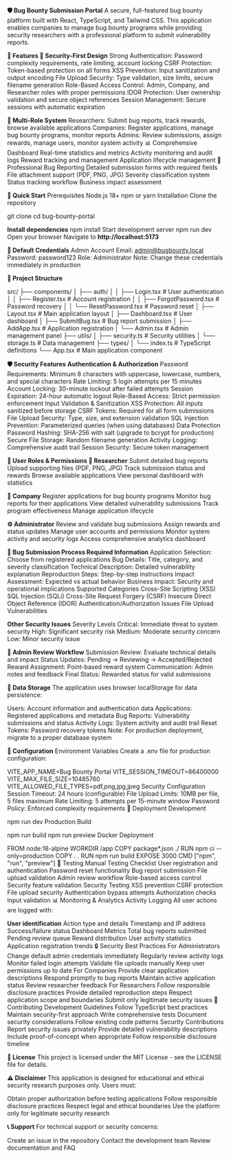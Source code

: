 **🛡️ Bug Bounty Submission Portal**
A secure, full-featured bug bounty platform built with React, TypeScript, and Tailwind CSS. This application enables companies to manage bug bounty programs while providing security researchers with a professional platform to submit vulnerability reports.

**🌟 Features
🔐 Security-First Design**
Strong Authentication: Password complexity requirements, rate limiting, account locking
CSRF Protection: Token-based protection on all forms
XSS Prevention: Input sanitization and output encoding
File Upload Security: Type validation, size limits, secure filename generation
Role-Based Access Control: Admin, Company, and Researcher roles with proper permissions
IDOR Protection: User ownership validation and secure object references
Session Management: Secure sessions with automatic expiration

**👥 Multi-Role System**
Researchers: Submit bug reports, track rewards, browse available applications
Companies: Register applications, manage bug bounty programs, monitor reports
Admins: Review submissions, assign rewards, manage users, monitor system activity
📊 Comprehensive Dashboard
Real-time statistics and metrics
Activity monitoring and audit logs
Reward tracking and management
Application lifecycle management
🐛 Professional Bug Reporting
Detailed submission forms with required fields
File attachment support (PDF, PNG, JPG)
Severity classification system
Status tracking workflow
Business impact assessment

**🚀 Quick Start**
Prerequisites
Node.js 18+
npm or yarn
Installation
Clone the repository

git clone <repository-url>
cd bug-bounty-portal

**Install dependencies**
npm install
Start development server
npm run dev
Open your browser Navigate to **http://localhost:5173**

**🔑 Default Credentials**
Admin Account
Email: admin@bugbounty.local
Password: password123
Role: Administrator
Note: Change these credentials immediately in production

**📁 Project Structure**

src/
├── components/
│   ├── auth/
│   │   ├── Login.tsx              # User authentication
│   │   ├── Register.tsx           # Account registration
│   │   ├── ForgotPassword.tsx     # Password recovery
│   │   └── ResetPassword.tsx      # Password reset
│   ├── Layout.tsx                 # Main application layout
│   ├── Dashboard.tsx              # User dashboard
│   ├── SubmitBug.tsx             # Bug report submission
│   ├── AddApp.tsx                # Application registration
│   └── Admin.tsx                 # Admin management panel
├── utils/
│   ├── security.ts               # Security utilities
│   └── storage.ts                # Data management
├── types/
│   └── index.ts                  # TypeScript definitions
└── App.tsx                       # Main application component

**🛡️ Security Features**
**Authentication & Authorization**
Password Requirements: Minimum 8 characters with uppercase, lowercase, numbers, and special characters
Rate Limiting: 5 login attempts per 15 minutes
Account Locking: 30-minute lockout after failed attempts
Session Expiration: 24-hour automatic logout
Role-Based Access: Strict permission enforcement
Input Validation & Sanitization
XSS Protection: All inputs sanitized before storage
CSRF Tokens: Required for all form submissions
File Upload Security: Type, size, and extension validation
SQL Injection Prevention: Parameterized queries (when using databases)
Data Protection
Password Hashing: SHA-256 with salt (upgrade to bcrypt for production)
Secure File Storage: Random filename generation
Activity Logging: Comprehensive audit trail
Session Security: Secure token management

**👤 User Roles & Permissions
🔬 Researcher**
Submit detailed bug reports
Upload supporting files (PDF, PNG, JPG)
Track submission status and rewards
Browse available applications
View personal dashboard with statistics

**🏢 Company**
Register applications for bug bounty programs
Monitor bug reports for their applications
View detailed vulnerability submissions
Track program effectiveness
Manage application lifecycle

**⚙️ Administrator**
Review and validate bug submissions
Assign rewards and status updates
Manage user accounts and permissions
Monitor system activity and security logs
Access comprehensive analytics dashboard

**📝 Bug Submission Process
Required Information**
Application Selection: Choose from registered applications
Bug Details: Title, category, and severity classification
Technical Description: Detailed vulnerability explanation
Reproduction Steps: Step-by-step instructions
Impact Assessment: Expected vs actual behavior
Business Impact: Security and operational implications
Supported Categories
Cross-Site Scripting (XSS)
SQL Injection (SQLi)
Cross-Site Request Forgery (CSRF)
Insecure Direct Object Reference (IDOR)
Authentication/Authorization Issues
File Upload Vulnerabilities

**Other Security Issues**
Severity Levels
Critical: Immediate threat to system security
High: Significant security risk
Medium: Moderate security concern
Low: Minor security issue

**🎯 Admin Review Workflow**
Submission Review: Evaluate technical details and impact
Status Updates: Pending → Reviewing → Accepted/Rejected
Reward Assignment: Point-based reward system
Communication: Admin notes and feedback
Final Status: Rewarded status for valid submissions

**💾 Data Storage**
The application uses browser localStorage for data persistence:

Users: Account information and authentication data
Applications: Registered applications and metadata
Bug Reports: Vulnerability submissions and status
Activity Logs: System activity and audit trail
Reset Tokens: Password recovery tokens
Note: For production deployment, migrate to a proper database system

**🔧 Configuration**
Environment Variables
Create a .env file for production configuration:


VITE_APP_NAME=Bug Bounty Portal
VITE_SESSION_TIMEOUT=86400000
VITE_MAX_FILE_SIZE=10485760
VITE_ALLOWED_FILE_TYPES=pdf,png,jpg,jpeg
Security Configuration
Session Timeout: 24 hours (configurable)
File Upload Limits: 10MB per file, 5 files maximum
Rate Limiting: 5 attempts per 15-minute window
Password Policy: Enforced complexity requirements
🚀 Deployment
Development

npm run dev
Production Build

npm run build
npm run preview
Docker Deployment

FROM node:18-alpine
WORKDIR /app
COPY package*.json ./
RUN npm ci --only=production
COPY . .
RUN npm run build
EXPOSE 3000
CMD ["npm", "run", "preview"]
🧪 Testing
Manual Testing Checklist
User registration and authentication
Password reset functionality
Bug report submission
File upload validation
Admin review workflow
Role-based access control
Security feature validation
Security Testing
XSS prevention
CSRF protection
File upload security
Authentication bypass attempts
Authorization checks
Input validation
📊 Monitoring & Analytics
Activity Logging
All user actions are logged with:

**User identification**
Action type and details
Timestamp and IP address
Success/failure status
Dashboard Metrics
Total bug reports submitted
Pending review queue
Reward distribution
User activity statistics
Application registration trends
🔒 Security Best Practices
For Administrators
Change default admin credentials immediately
Regularly review activity logs
Monitor failed login attempts
Validate file uploads manually
Keep user permissions up to date
For Companies
Provide clear application descriptions
Respond promptly to bug reports
Maintain active application status
Review researcher feedback
For Researchers
Follow responsible disclosure practices
Provide detailed reproduction steps
Respect application scope and boundaries
Submit only legitimate security issues
🤝 Contributing
Development Guidelines
Follow TypeScript best practices
Maintain security-first approach
Write comprehensive tests
Document security considerations
Follow existing code patterns
Security Contributions
Report security issues privately
Provide detailed vulnerability descriptions
Include proof-of-concept when appropriate
Follow responsible disclosure timeline

**📄 License**
This project is licensed under the MIT License - see the LICENSE file for details.

**⚠️ Disclaimer**
This application is designed for educational and ethical security research purposes only. Users must:

Obtain proper authorization before testing applications
Follow responsible disclosure practices
Respect legal and ethical boundaries
Use the platform only for legitimate security research

**📞 Support**
For technical support or security concerns:

Create an issue in the repository
Contact the development team
Review documentation and FAQ
